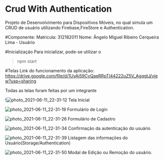 # Crud With Authentication
Projeto de Desenvolvimento para Dispositivos Móveis, no qual simula um CRUD  de usuário utilizando Firebase,FireStore e Authentication.

#Componente:
Matricula: 312182011
Nome: Ângelo Miguel Ribeiro Cerqueira Lima - Usuário

#Inicialização
Para inicializar, pode-se utilizar o <blockquote> npm start </blockquote>

#Telas
Link do funcionamento da aplicação: https://drive.google.com/file/d/1UvAj59CyQaeRRpTI44222uZ5V_AgqgtJ/view?usp=sharing

Todas as telas foram feitas por um integrante

!![photo_2021-06-11_22-31-12](https://user-images.githubusercontent.com/48892449/121761261-2b7fc180-cb05-11eb-9f3a-6af37453871b.jpg)
Tela Inicial

![photo_2021-06-11_22-31-19](https://user-images.githubusercontent.com/48892449/121761266-3175a280-cb05-11eb-81ea-9d80f51b4bc9.jpg)
Formulário de Login

![photo_2021-06-11_22-31-26](https://user-images.githubusercontent.com/48892449/121761271-376b8380-cb05-11eb-94a5-5d91a4f6cd65.jpg)
Formulário de Cadastro

![photo_2021-06-11_22-31-34](https://user-images.githubusercontent.com/48892449/121761287-44887280-cb05-11eb-82fa-4813e7138160.jpg)
Confirmação da autenticação do usuário

![photo_2021-06-11_22-31-39](https://user-images.githubusercontent.com/48892449/121761301-51a56180-cb05-11eb-9484-8d76cd1d7fc6.jpg)
Listagem das informações do Usuário(Storage/Authentication)

![photo_2021-06-11_22-31-50](https://user-images.githubusercontent.com/48892449/121761318-6681f500-cb05-11eb-9b1c-5b159a53d768.jpg)
Modal de Edição ou Remoção do usuário.
